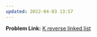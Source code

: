 ```yaml
---
updated: 2022-04-03 13:57
---
```

**Problem Link:** [K reverse linked list](https://www.interviewbit.com/problems/k-reverse-linked-list/)
